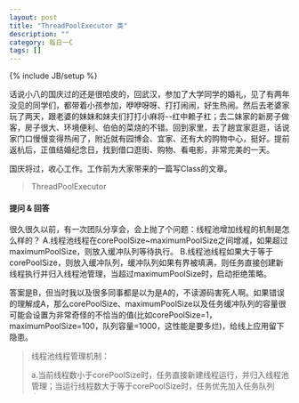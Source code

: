 ```yaml
---
layout: post
title: "ThreadPoolExecutor 类"
description: ""
category: 每日一C
tags: []
---
```

{% include JB/setup %}


话说小八的国庆过的还是很哈皮的，回武汉，参加了大学同学的婚礼，见了有两年没见的同学们，都带着小孩参加，咿咿呀呀、打打闹闹，好生热闹。然后去老婆家玩了两天，跟老婆的妹妹和妹夫们打打小麻将--红中赖子杠；去二妹家的新房子做客，房子很大、环境便利、伯伯的菜烧的不错。回到家里，去了趟宜家逛逛，话说家门口慢慢变得热闹了，附近就有园博会、宜家、还有大的购物中心，挺好。提前返杭后，正值结婚纪念日，找到借口逛街、购物、看电影，非常完美的一天。

国庆将过，收心工作。工作前为大家带来的一篇写Class的文章。

> ThreadPoolExecutor

#### 提问 & 回答
很久很久以前，有一次团队分享会，会上抛了个问题：线程池增加线程的机制是怎么样的？
A.线程池线程在corePoolSize~maximumPoolSize之间增减，如果超过maximumPoolSize，则放入缓冲队列等待执行。
B.线程池线程如果大于等于corePoolSize，则放入缓冲队列，缓冲队列如果有界被填满，则任务直接创建新线程执行并归入线程池管理，当超过maximumPoolSize时，启动拒绝策略。

答案是B，但当时我以及很多同事都是以为是A的，不读源码害死人啊。如果错误的理解成A，那么corePoolSize、maximumPoolSize以及任务缓冲队列的容量很可能会设置为非常奇怪的不恰当的值(比如corePoolSize=1，maximumPoolSize=100，队列容量=1000，这性能是要多烂)，给线上应用留下隐患。

> 线程池线程管理机制：
> 
> a.当前线程数小于corePoolSize时，任务直接新建线程运行，并归入线程池管理；当运行线程数大于等于corePoolSize时，任务优先加入任务队列中。
> 
> b.当队列中任务数达到设定的容量边界时，则新增的任务直接新建线程运行，并归入线程池管理；直到线程数达到maximumPoolSize，如果还有新增任务，就会拒绝，使用拒绝策略处理。
> 
> c.等线程执行完成任务以后，再从任务队列中取新任务执行。
> 
> d.当线程空闲时间，大于设定的值keepAliveTime(单位：unit)以后，线程就会回收。
> 
> e.默认创建线程池时，corePoolSize个线程不会马上创建，采用懒加载方式当有任务到来时加载线程。可以通过prestartAllCoreThreads()方法将核心线程都初始化好，避免线程池冷启动时的性能过低。
> 
> f.默认核心线程一旦初始化，除非线程异常，否则都在线程池中存在，执行任务或者等待执行。可以通过设置allowCoreThreadTimeOut，使得核心线程也在空闲时间(keepAliveTime)结束后回收。
> 
> g.largestPoolSize，该变量记录了线程池在整个生命周期中曾经出现的最大线程个数。
> 
> h.线程池创建之后，可以调用setCorePoolSize()改变运行的核心线程数，调用setMaximumPoolSize()改变运行的最大线程数。

#### 参数

```
public ThreadPoolExecutor(
int corePoolSize,					// 核心线程数
int maximumPoolSize,				// 最大线程数
long keepAliveTime,					// 超过核心线程数时，闲置线程的存活时间
TimeUnit unit,						// keepAliveTime的单位
BlockingQueue<Runnable> workQueue,	// 任务队列
ThreadFactory threadFactory,		// 线程创建工厂
RejectedExecutionHandler handler	// 拒绝策略的处理者
)
```

设置样例：

```
new ThreadPoolExecutor(5, 20, 1, TimeUnit.MINUTES, new LinkedBlockingQueue<Runnable>(200), 
Executors.defaultThreadFactory(), new AbortPolicy())
```

> 注意：这里LinkedBlockingQueue要设置容量，如果不设置容量则为无界队列。当高并发、任务执行时间过长时，可能引起内存溢出。

#### 队列
阻塞队列用于对线程池任务进行缓冲，平衡生产端和消费端处理速度。

JDK自带的队列有：
SynchronousQueue 		同步阻塞队列；在某次添加元素后必须等待其他线程取走后才能继续添加。
ArrayBlockingQueue		有界队列，数组实现；在生产者放入数据和消费者获取数据，都是共用同一个锁对象，由此也意味着两者无法真正并行运行。
LinkedBlockingQueue 	无界队列，链表实现，设置容量使之有界；因为其对于生产者端和消费者端分别采用了独立的锁来控制数据同步，这也意味着在高并发的情况下生产者和消费者可以并行地操作队列中的数据，以此来提高整个队列的并发性能。
PriorityBlockingQueue	优先级队列；可定义任务优先级别，按照优先级别排队。


#### 拒绝策略
ThreadPoolExecutor中包含四种处理策略，也可自行继承RejectedExecutionHandler扩展：
CallerRunsPolicy：被拒绝的任务直接交由生产者本身执行。此策略提供简单的反馈控制机制，能够减缓新任务的提交速度。
AbortPolicy：处理程序遭到拒绝将抛出运行时RejectedExecutionException。
DiscardPolicy：被拒绝的任务直接被丢弃。
DiscardOldestPolicy：如果执行程序尚未关闭，则位于工作队列头部的任务将被删除，然后重试执行程序（如果再次失败，则重复此过程）。


#### 附录：测试用例

```
package daily.c;

import java.util.concurrent.Executors;
import java.util.concurrent.LinkedBlockingQueue;
import java.util.concurrent.ThreadPoolExecutor;
import java.util.concurrent.ThreadPoolExecutor.AbortPolicy;
import java.util.concurrent.TimeUnit;

public class ThreadPoolExecutorTest {
	public static void main(String[] args) {
		ThreadPoolExecutor threadPool = new ThreadPoolExecutor(2, 4, 1, TimeUnit.MINUTES,
				new LinkedBlockingQueue<Runnable>(2), Executors.defaultThreadFactory(), new AbortPolicy());
		pInfo(threadPool);
		/**
		 * CorePoolSize:2 MaximumPoolSize:4 PoolSize:0 QueueSize:0 
		 * 初始时没有创建线程。
		 */

		threadPool.execute(new Task());
		pInfo(threadPool);
		/**
		 * CorePoolSize:2 MaximumPoolSize:4 PoolSize:1 QueueSize:0
		 * 当调用execute方法执行一个任务时，由于线程数小于核心线程数，所以直接创建线程执行任务，并归入线程池管理。
		 */

		threadPool.execute(new Task());
		threadPool.execute(new Task());
		pInfo(threadPool);
		/**
		 * CorePoolSize:2 MaximumPoolSize:4 PoolSize:2 QueueSize:1
		 * 再增加两个任务时，任务数(3个)大于核心线程数2，则后一个任务被放入任务队列。
		 */

		try {
			TimeUnit.SECONDS.sleep(10);
		} catch (InterruptedException e) {
			e.printStackTrace();
		}
		pInfo(threadPool);
		/**
		 * CorePoolSize:2 MaximumPoolSize:4 PoolSize:2 QueueSize:0
		 * 待任务执行完，任务队列消减为0，线程数==核心线程数。
		 */

		for (int i = 0; i < 7; i++) {
			try {
				threadPool.execute(new Task());
				pInfo(threadPool);
			} catch (Exception e) {
				e.printStackTrace();
			}
		}
		/**
		 * CorePoolSize:2 MaximumPoolSize:4 PoolSize:2 QueueSize:1
		 * CorePoolSize:2 MaximumPoolSize:4 PoolSize:2 QueueSize:2
		 * CorePoolSize:2 MaximumPoolSize:4 PoolSize:3 QueueSize:0
		 * CorePoolSize:2 MaximumPoolSize:4 PoolSize:3 QueueSize:1
		 * CorePoolSize:2 MaximumPoolSize:4 PoolSize:3 QueueSize:2
		 * CorePoolSize:2 MaximumPoolSize:4 PoolSize:4 QueueSize:2
		 * java.util.concurrent.RejectedExecutionException
		 * 当需要执行的任务数超过最大线程数+任务队列容量时，拒绝策略AbortPolicy开始处理，抛出异常。
		 * 
		 * 上面的输出序列不确定，由于打印是在主线程执行，任务是在线程池执行。但可以看出当QueueSize填满后，PoolSize会增长，
		 * 但不超过MaximumPoolSize。
		 */

		threadPool.shutdown();
		/**
		 * 等待所有任务执行完毕，关闭线程池。
		 */
	}

	private static void pInfo(ThreadPoolExecutor threadPool) {
		StringBuilder sb = new StringBuilder();
		sb.append("CorePoolSize:");
		sb.append(threadPool.getCorePoolSize());
		sb.append("\t");
		sb.append("MaximumPoolSize:");
		sb.append(threadPool.getMaximumPoolSize());
		sb.append("\t");
		sb.append("PoolSize:");
		sb.append(threadPool.getPoolSize());
		sb.append("\t");
		sb.append("QueueSize:");
		sb.append(threadPool.getQueue().size());
		sb.append("\t");

		System.out.println(sb.toString());
	}

	public static class Task implements Runnable {
		@Override
		public void run() {
			try {
				TimeUnit.SECONDS.sleep(2);
			} catch (InterruptedException e) {
				e.printStackTrace();
			}
		}
	}
}
```         
               